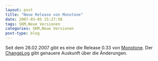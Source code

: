 ```yaml
---
layout: post
title: "Neue Release von Monotone"
date: 2007-03-05 15:27:50
tags: SKM,Neue Versionen
categories: SKM,Neue Versionen
post-type: blog
---
```

Seit dem 28.02.2007 gibt es eine die Release 0.33 von <a href="http://monotone.ca"  title="Monotone">Monotone</a>. Der <a href="http://monotone.ca/NEWS"  title="ChangeLog">ChangeLog</a> gibt genauere Auskunft über die Änderungen.
